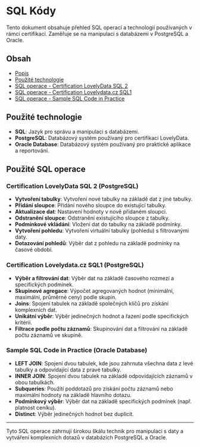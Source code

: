 # SQL Kódy

Tento dokument obsahuje přehled SQL operací a technologií používaných v rámci certifikací. Zaměřuje se na manipulaci s databázemi v PostgreSQL a Oracle.

## Obsah
- [Popis](#popis)
- [Použité technologie](#použité-technologie)
- [SQL operace - Certification LovelyData SQL 2](#sql-operace---certification-lovelydata-sql-2)
- [SQL operace - Certification Lovelydata.cz SQL1](#sql-operace---certification-lovelydata-cz-sql1)
- [SQL operace - Sample SQL Code in Practice](#sql-operace---sample-sql-code-in-practice)

## Použité technologie

- **SQL**: Jazyk pro správu a manipulaci s databázemi.
- **PostgreSQL**: Databázový systém používaný pro certifikaci LovelyData.
- **Oracle Database**: Databázový systém používaný pro praktické aplikace a reportování.

## Použité SQL operace

### Certification LovelyData SQL 2 (PostgreSQL)

- **Vytvoření tabulky**: Vytvoření nové tabulky na základě dat z jiné tabulky.
- **Přidání sloupce**: Přidání nového sloupce do existující tabulky.
- **Aktualizace dat**: Nastavení hodnoty v nově přidaném sloupci.
- **Odstranění sloupce**: Odstranění existujícího sloupce z tabulky.
- **Podmínkové vkládání**: Vložení dat do tabulky na základě podmínky.
- **Vytvoření pohledu**: Vytvoření virtuální tabulky (pohledu) s filtrovanými daty.
- **Dotazování pohledů**: Výběr dat z pohledu na základě podmínky na časové období.

### Certification Lovelydata.cz SQL1 (PostgreSQL)

- **Výběr a filtrování dat**: Výběr dat na základě časového rozmezí a specifických podmínek.
- **Skupinové agregace**: Výpočet agregovaných hodnot (minimální, maximální, průměrné ceny) podle skupin.
- **Joins**: Spojení tabulek na základě společných klíčů pro získání komplexních dat.
- **Unikátní výběr**: Výběr jedinečných hodnot a řazení podle specifických kritérií.
- **Filtrace podle počtu záznamů**: Skupinování dat a filtrování na základě počtu záznamů ve skupině.

### Sample SQL Code in Practice (Oracle Database)

- **LEFT JOIN**: Spojení dvou tabulek, kde jsou zahrnuta všechna data z levé tabulky a odpovídající data z pravé tabulky.
- **INNER JOIN**: Spojení dvou tabulek na základě odpovídajících záznamů v obou tabulkách.
- **Subqueries**: Použití poddotazů pro získání počtu záznamů nebo maximální hodnoty na základě hlavního dotazu.
- **Podmínkový výběr**: Výběr dat na základě specifických podmínek (např. platnost ceníku).
- **Distinct**: Výběr jedinečných hodnot bez duplicit.

---

Tyto SQL operace zahrnují širokou škálu technik pro manipulaci s daty a vytváření komplexních dotazů v databázích PostgreSQL a Oracle.
